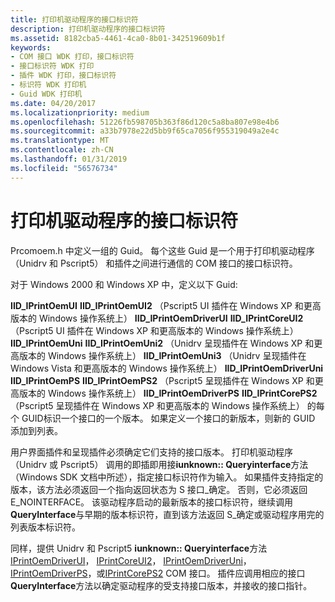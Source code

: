```yaml
---
title: 打印机驱动程序的接口标识符
description: 打印机驱动程序的接口标识符
ms.assetid: 8182cba5-4461-4ca0-8b01-342519609b1f
keywords:
- COM 接口 WDK 打印，接口标识符
- 接口标识符 WDK 打印
- 插件 WDK 打印，接口标识符
- 标识符 WDK 打印机
- Guid WDK 打印机
ms.date: 04/20/2017
ms.localizationpriority: medium
ms.openlocfilehash: 51226fb598705b363f86d120c5a8ba807e98e4b6
ms.sourcegitcommit: a33b7978e22d5bb9f65ca7056f955319049a2e4c
ms.translationtype: MT
ms.contentlocale: zh-CN
ms.lasthandoff: 01/31/2019
ms.locfileid: "56576734"
---
```

# <a name="interface-identifiers-for-printer-drivers"></a>打印机驱动程序的接口标识符





Prcomoem.h 中定义一组的 Guid。 每个这些 Guid 是一个用于打印机驱动程序 （Unidrv 和 Pscript5） 和插件之间进行通信的 COM 接口的接口标识符。

对于 Windows 2000 和 Windows XP 中，定义以下 Guid:

**IID\_IPrintOemUI**
**IID\_IPrintOemUI2** （Pscript5 UI 插件在 Windows XP 和更高版本的 Windows 操作系统上） **IID\_IPrintOemDriverUI**
**IID\_IPrintCoreUI2** （Pscript5 UI 插件在 Windows XP 和更高版本的 Windows 操作系统上） **IID\_IPrintOemUni**
**IID\_IPrintOemUni2** （Unidrv 呈现插件在 Windows XP 和更高版本的 Windows 操作系统上） **IID\_IPrintOemUni3** （Unidrv 呈现插件在 Windows Vista 和更高版本的 Windows 操作系统上） **IID\_IPrintOemDriverUni**
**IID\_IPrintOemPS**
**IID\_IPrintOemPS2** （Pscript5 呈现插件在 Windows XP 和更高版本的 Windows 操作系统上） **IID\_IPrintOemDriverPS**
**IID\_IPrintCorePS2** （Pscript5 呈现插件在 Windows XP 和更高版本的 Windows 操作系统上） 的每个 GUID标识一个接口的一个版本。 如果定义一个接口的新版本，则新的 GUID 添加到列表。

用户界面插件和呈现插件必须确定它们支持的接口版本。 打印机驱动程序 （Unidrv 或 Pscript5） 调用的即插即用接**iunknown:: Queryinterface**方法 （Windows SDK 文档中所述），指定接口标识符作为输入。 如果插件支持指定的版本，该方法必须返回一个指向返回状态为 S 接口\_确定。 否则，它必须返回 E\_NOINTERFACE。 该驱动程序启动的最新版本的接口标识符，继续调用**QueryInterface**与早期的版本标识符，直到该方法返回 S\_确定或驱动程序用完的列表版本标识符。

同样，提供 Unidrv 和 Pscript5 **iunknown:: Queryinterface**方法[IPrintOemDriverUI](iprintoemdriverui-com-interface.md)， [IPrintCoreUI2](iprintcoreui2-com-interface.md)， [IPrintOemDriverUni](iprintoemdriveruni-com-interface.md)， [IPrintOemDriverPS](iprintoemdriverps-com-interface.md)，或[IPrintCorePS2](iprintcoreps2-com-interface.md) COM 接口。 插件应调用相应的接口**QueryInterface**方法以确定驱动程序的受支持接口版本，并接收的接口指针。

 

 




